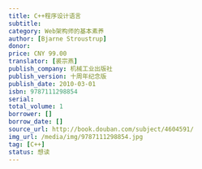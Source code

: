 ```yaml
---
title: C++程序设计语言
subtitle:
category: Web架构师的基本素养
author: [Bjarne Stroustrup]
donor: 
price: CNY 99.00
translator: [裘宗燕]
publish_company: 机械工业出版社
publish_version: 十周年纪念版
publish_date: 2010-03-01
isbn: 9787111298854
serial: 
total_volume: 1
borrower: []
borrow_date: []
source_url: http://book.douban.com/subject/4604591/
img_url: /media/img/9787111298854.jpg
tag: [C++]
status: 想读
---
```


